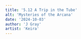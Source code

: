 ```yaml
---
title: '5.12 A Trip in the Tube'
alt: 'Mysteries of the Arcana'
date: '2024-10-03'
author: 'J Gray'
artist: 'Keira'
---
```

